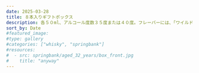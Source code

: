 ```yaml
---
date: 2025-03-28
title: ８本入りギフトボックス
description: 各５０ml、アルコール度数３５度または４０度。フレーバーには、「ワイルドアップル」、「ウォッカ」、「パイナップル」、「チョコレート」、「キャラメル」、「ピーチ」、「バニラ」、「ココナッツ」があります。
sort_by: Date
#featured_image: 
#type: gallery
#categories: ["whisky", "springbank"]
#resources:
#  - src: springbank/aged_32_years/box_front.jpg
#    title: "anyway"
---
```

